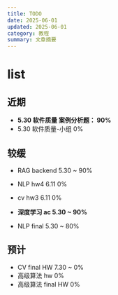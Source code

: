 ```yaml
---
title: TODO
date: 2025-06-01
updated: 2025-06-01
category: 教程
summary: 文章摘要
---
```

# list

## 近期



- **5.30             软件质量   案例分析题：                                   90%**
- 5.30              软件质量-小组                                                         0%



## 较缓



- RAG              backend        5.30  ~                                            90%

- NLP               hw4                6.11                                                     0%
- cv                   hw3                 6.11                                                     0%

- **深度学习     ac                    5.30  ~                                            90%**
- NLP               final                5.30  ~                                            80%





## 预计

- CV         	final  HW      7.30  ~                                               0%
- 高级算法     hw                                                                               0%
- 高级算法     final  HW                                                                  0%
